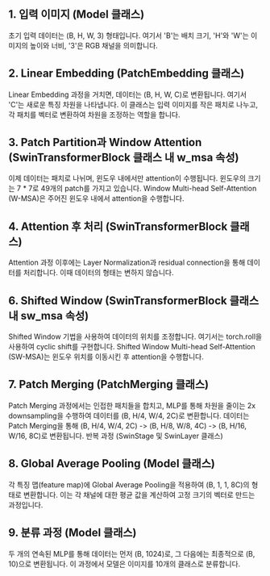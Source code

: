 ## 1. 입력 이미지 (Model 클래스)

초기 입력 데이터는 (B, H, W, 3) 형태입니다. 여기서 'B'는 배치 크기, 'H'와 'W'는 이미지의 높이와 너비, '3'은 RGB 채널을 의미합니다.

## 2. Linear Embedding (PatchEmbedding 클래스)

Linear Embedding 과정을 거치면, 데이터는 (B, H, W, C)로 변환됩니다. 여기서 'C'는 새로운 특징 차원을 나타냅니다.
이 클래스는 입력 이미지를 작은 패치로 나누고, 각 패치를 벡터로 변환하여 차원을 조정하는 역할을 합니다.


## 3. Patch Partition과 Window Attention (SwinTransformerBlock 클래스 내 w_msa 속성)

이제 데이터는 패치로 나뉘며, 윈도우 내에서만 attention이 수행됩니다. 윈도우의 크기는 7 * 7로 49개의 patch를 가지고 있습니다.
Window Multi-head Self-Attention (W-MSA)은 주어진 윈도우 내에서 attention을 수행합니다.

## 4. Attention 후 처리 (SwinTransformerBlock 클래스)
Attention 과정 이후에는 Layer Normalization과 residual connection을 통해 데이터를 처리합니다. 이때 데이터의 형태는 변하지 않습니다.

## 6. Shifted Window (SwinTransformerBlock 클래스 내 sw_msa 속성)
Shifted Window 기법을 사용하여 데이터의 위치를 조정합니다. 여기서는 torch.roll을 사용하여 cyclic shift를 구현합니다.
Shifted Window Multi-head Self-Attention (SW-MSA)는 윈도우 위치를 이동시킨 후 attention을 수행합니다.

## 7. Patch Merging (PatchMerging 클래스)
Patch Merging 과정에서는 인접한 패치들을 합치고, MLP를 통해 차원을 줄이는 2x downsampling을 수행하여 데이터를 (B, H/4, W/4, 2C)로 변환합니다. 데이터는 Patch Merging을 통해 (B, H/4, W/4, 2C) -> (B, H/8, W/8, 4C) -> (B, H/16, W/16, 8C)로 변환됩니다.
반복 과정 (SwinStage 및 SwinLayer 클래스)

## 8. Global Average Pooling (Model 클래스)

각 특징 맵(feature map)에 Global Average Pooling을 적용하여 (B, 1, 1, 8C)의 형태로 변환합니다. 이는 각 채널에 대한 평균 값을 계산하여 고정 크기의 벡터로 만드는 과정입니다.

## 9. 분류 과정 (Model 클래스)
두 개의 연속된 MLP를 통해 데이터는 먼저 (B, 1024)로, 그 다음에는 최종적으로 (B, 10)으로 변환됩니다. 이 과정에서 모델은 이미지를 10개의 클래스로 분류합니다.